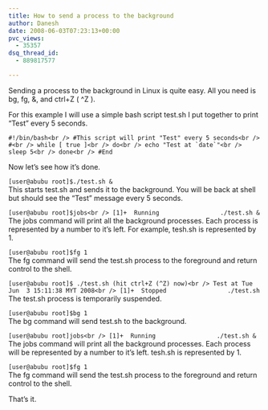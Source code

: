 ```yaml
---
title: How to send a process to the background
author: Danesh
date: 2008-06-03T07:23:13+00:00
pvc_views:
  - 35357
dsq_thread_id:
  - 889817577

---
```

Sending a process to the background in Linux is quite easy. All you need is bg, fg, &, and ctrl+Z ( ^Z ).

For this example I will use a simple bash script test.sh I put together to print &#8220;Test&#8221; every 5 seconds.

``#!/bin/bash<br />
#This script will print "Test" every 5 seconds<br />
#<br />
while [ true ]<br />
do<br />
echo "Test at `date`"<br />
sleep 5<br />
done<br />
#End``

Now let&#8217;s see how it&#8217;s done.

`[user@abubu root]$./test.sh &`  
This starts test.sh and sends it to the background. You will be back at shell but should see the &#8220;Test&#8221; message every 5 seconds.

`[user@abubu root]$jobs<br />
[1]+  Running                 ./test.sh &`  
The jobs command will print all the background processes. Each process is represented by a number to it&#8217;s left. For example, tesh.sh is represented by 1.

`[user@abubu root]$fg 1`  
The fg command will send the test.sh process to the foreground and return control to the shell.

`[user@abubu root]$ ./test.sh (hit ctrl+Z (^Z) now)<br />
Test at Tue Jun  3 15:11:38 MYT 2008<br />
[1]+  Stopped                 ./test.sh`  
The test.sh process is temporarily suspended.

`[user@abubu root]$bg 1`  
The bg command will send test.sh to the background.

`[user@abubu root]jobs<br />
[1]+  Running                 ./test.sh &`  
The jobs command will print all the background processes. Each process will be represented by a number to it&#8217;s left. tesh.sh is represented by 1.

`[user@abubu root]$fg 1`  
The fg command will send the test.sh process to the foreground and return control to the shell.

That&#8217;s it.
